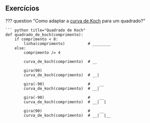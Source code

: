 <h2>Exercícios</h2>

??? question "Como adaptar a [curva de Koch](https://pt.wikipedia.org/wiki/Curva_de_Koch) para um quadrado?"

    ``` python title="Quadrado de Koch"
    def quadrado_de_koch(comprimento):
	    if comprimento < 8:
	        linha(comprimento)          # ________
	    else:
	        comprimento /= 4

	        curva_de_koch(comprimento)  # __

	        gira(90)
	        curva_de_koch(comprimento)  # __|

	        gira(-90)                   #    __
	        curva_de_koch(comprimento)  # __|

	        gira(-90)                   #    __
	        curva_de_koch(comprimento)  # __|  |

	        gira(90)                    #    __
	        curva_de_koch(comprimento)  # __|  |__
